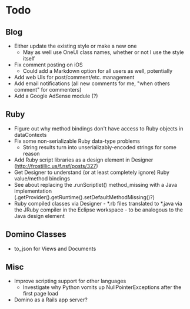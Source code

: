 Todo
====

Blog
----
* Either update the existing style or make a new one
	* May as well use OneUI class names, whether or not I use the style itself
* Fix comment posting on iOS
	* Could add a Markdown option for all users as well, potentially
* Add web UIs for post/comment/etc. management
* Add email notifications (all new comments for me, "when others comment" for commenters)
* Add a Google AdSense module (?)

Ruby
----
* Figure out why method bindings don't have access to Ruby objects in dataContexts
* Fix some non-serializable Ruby data-type problems
	* String results turn into unserializably-encoded strings for some reason
* Add Ruby script libraries as a design element in Designer (http://frostillic.us/f.nsf/posts/327)
* Get Designer to understand (or at least completely ignore) Ruby value/method bindings
* See about replacing the .runScriptlet() method_missing with a Java implementation (.getProvider().getRuntime().setDefaultMethodMissing()?)
* Ruby compiled classes via Designer - *.rb files translated to *.java via the JRuby compiler in the Eclipse workspace - to be analogous to the Java design element

Domino Classes
--------------
* to_json for Views and Documents

Misc
----
* Improve scripting support for other languages
	* Investigate why Python vomits up NullPointerExceptions after the first page load
* Domino as a Rails app server?